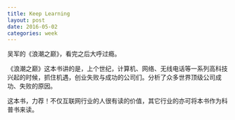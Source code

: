 ```yaml
---
title: Keep Learning 
layout: post
date: 2016-05-02
categories: week
---
```


吴军的《浪潮之巅》，看完之后大呼过瘾。

《浪潮之巅》这本书讲的是，上个世纪，计算机、网络、无线电话等一系列高科技兴起的时候，抓住机遇，创业失败与成功的公司们。分析了众多世界顶级公司成功、失败的原因。

这本书，力荐！不仅互联网行业的人很有读的价值，其它行业的亦可将本书作为科普书来读。
